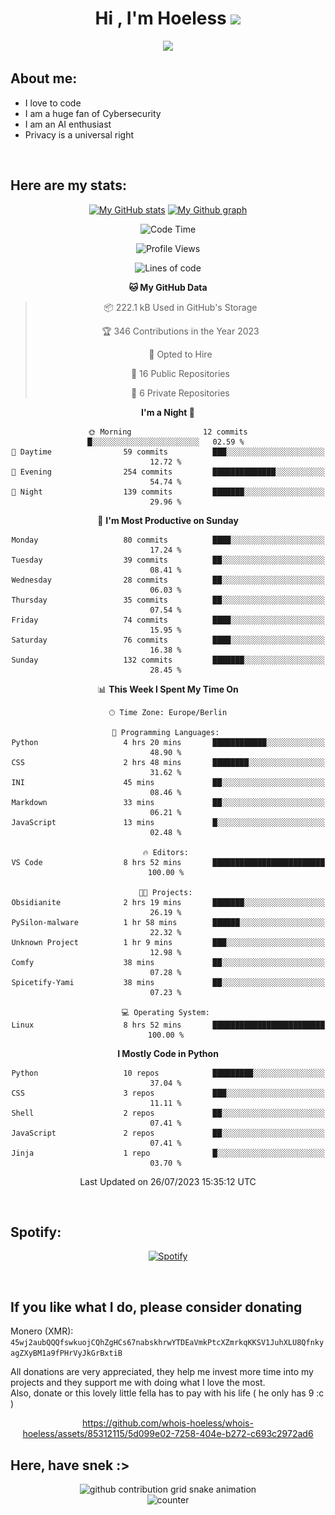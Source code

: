 <h1 align="center">Hi , I'm Hoeless <img src="https://media.giphy.com/media/hvRJCLFzcasrR4ia7z/giphy.gif" width="35"></h1>
<p align="center">
  <a href="https://github.com/whois-hoeless"><img src="https://readme-typing-svg.demolab.com?font=Roboto+Mono&weight=300&size=28&duration=4000&pause=100&color=C109F7&center=true&vCenter=true&width=580&height=127&lines=I'm+a+programmer;I'm+an+AI+enthusiast;I'm+a+big+fan+of+Neural+Networks;I'm+interested+in+Computer+Science;I+love+Cybersecurity;By+the+way+I+use+Arch+%F0%9F%92%80"></a>
</p>

## About me:

- I love to code
- I am a huge fan of Cybersecurity
- I am an AI enthusiast
- Privacy is a universal right

<br>

## Here are my stats:

<div align="center">
    
 [![My GitHub stats](https://github-readme-stats.vercel.app/api?username=whois-hoeless&count_private=true&show_icons=true&theme=radical)](https://github.com/whois-hoeless)
 [![My Github graph](http://github-profile-summary-cards.vercel.app/api/cards/profile-details?username=whois-hoeless&theme=radical)](https://github.com/whois-hoeless)

<!--START_SECTION:waka-->
![Code Time](http://img.shields.io/badge/Code%20Time-80%20hrs%2039%20mins-blue)

![Profile Views](http://img.shields.io/badge/Profile%20Views-8-blue)

![Lines of code](https://img.shields.io/badge/From%20Hello%20World%20I%27ve%20Written-35.3%20thousand%20lines%20of%20code-blue)

**🐱 My GitHub Data** 

> 📦 222.1 kB Used in GitHub's Storage 
 > 
> 🏆 346 Contributions in the Year 2023
 > 
> 💼 Opted to Hire
 > 
> 📜 16 Public Repositories 
 > 
> 🔑 6 Private Repositories 
 > 
**I'm a Night 🦉** 

```text
🌞 Morning                12 commits          █░░░░░░░░░░░░░░░░░░░░░░░░   02.59 % 
🌆 Daytime                59 commits          ███░░░░░░░░░░░░░░░░░░░░░░   12.72 % 
🌃 Evening                254 commits         ██████████████░░░░░░░░░░░   54.74 % 
🌙 Night                  139 commits         ███████░░░░░░░░░░░░░░░░░░   29.96 % 
```
📅 **I'm Most Productive on Sunday** 

```text
Monday                   80 commits          ████░░░░░░░░░░░░░░░░░░░░░   17.24 % 
Tuesday                  39 commits          ██░░░░░░░░░░░░░░░░░░░░░░░   08.41 % 
Wednesday                28 commits          ██░░░░░░░░░░░░░░░░░░░░░░░   06.03 % 
Thursday                 35 commits          ██░░░░░░░░░░░░░░░░░░░░░░░   07.54 % 
Friday                   74 commits          ████░░░░░░░░░░░░░░░░░░░░░   15.95 % 
Saturday                 76 commits          ████░░░░░░░░░░░░░░░░░░░░░   16.38 % 
Sunday                   132 commits         ███████░░░░░░░░░░░░░░░░░░   28.45 % 
```


📊 **This Week I Spent My Time On** 

```text
🕑︎ Time Zone: Europe/Berlin

💬 Programming Languages: 
Python                   4 hrs 20 mins       ████████████░░░░░░░░░░░░░   48.90 % 
CSS                      2 hrs 48 mins       ████████░░░░░░░░░░░░░░░░░   31.62 % 
INI                      45 mins             ██░░░░░░░░░░░░░░░░░░░░░░░   08.46 % 
Markdown                 33 mins             ██░░░░░░░░░░░░░░░░░░░░░░░   06.21 % 
JavaScript               13 mins             █░░░░░░░░░░░░░░░░░░░░░░░░   02.48 % 

🔥 Editors: 
VS Code                  8 hrs 52 mins       █████████████████████████   100.00 % 

🐱‍💻 Projects: 
Obsidianite              2 hrs 19 mins       ███████░░░░░░░░░░░░░░░░░░   26.19 % 
PySilon-malware          1 hr 58 mins        ██████░░░░░░░░░░░░░░░░░░░   22.32 % 
Unknown Project          1 hr 9 mins         ███░░░░░░░░░░░░░░░░░░░░░░   12.98 % 
Comfy                    38 mins             ██░░░░░░░░░░░░░░░░░░░░░░░   07.28 % 
Spicetify-Yami           38 mins             ██░░░░░░░░░░░░░░░░░░░░░░░   07.23 % 

💻 Operating System: 
Linux                    8 hrs 52 mins       █████████████████████████   100.00 % 
```

**I Mostly Code in Python** 

```text
Python                   10 repos            █████████░░░░░░░░░░░░░░░░   37.04 % 
CSS                      3 repos             ███░░░░░░░░░░░░░░░░░░░░░░   11.11 % 
Shell                    2 repos             ██░░░░░░░░░░░░░░░░░░░░░░░   07.41 % 
JavaScript               2 repos             ██░░░░░░░░░░░░░░░░░░░░░░░   07.41 % 
Jinja                    1 repo              █░░░░░░░░░░░░░░░░░░░░░░░░   03.70 % 
```




 Last Updated on 26/07/2023 15:35:12 UTC
<!--END_SECTION:waka-->
</div>
<br>

## Spotify:

<div align="center">

[![Spotify](https://whois-hoeless.vercel.app/api/spotify?background_color=0d1117&border_color=090d13)](https://open.spotify.com/user/heanchenhorst)
</div>

<br>

## If you like what I do, please consider donating

Monero (XMR): ```45wj2aubQQQfswkuojCQhZgHCs67nabskhrwYTDEaVmkPtcXZmrkqKKSV1JuhXLU8QfnkyagZXyBM1a9fPHrVyJkGrBxtiB```

All donations are very appreciated, they help me invest more time into my projects and they support me with doing what I love the most.  
Also, donate or this lovely little fella has to pay with his life (  he only has 9 :c  )

<div align="center">


https://github.com/whois-hoeless/whois-hoeless/assets/85312115/5d099e02-7258-404e-b272-c693c2972ad6


</div>

## Here, have snek :>
<div align="center">
<picture>
  <source media="(prefers-color-scheme: dark)" srcset="https://raw.githubusercontent.com/whois-hoeless/whois-hoeless/output/github-contribution-grid-snake-dark.svg">
  <source media="(prefers-color-scheme: light)" srcset="https://raw.githubusercontent.com/whois-hoeless/whois-hoeless/output/github-contribution-grid-snake.svg">
  <img alt="github contribution grid snake animation" src="https://raw.githubusercontent.com/whois-hoeless/whois-hoeless/output/github-contribution-grid-snake.svg">
</div>

<div align="center">
  <img src="https://moe-counter.glitch.me/get/@hoeless_count?theme=rule34" alt="counter" />
</div>
